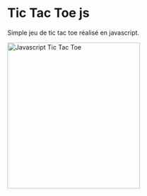 # Tic Tac Toe js
Simple jeu de tic tac toe réalisé en javascript.

<img width="300" height="330" src = "http://www.suliworld.com/assets/tictactoe.png" alt="Javascript Tic Tac Toe" />

